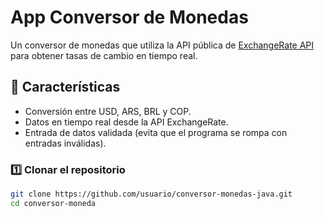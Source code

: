# App Conversor de Monedas

Un conversor de monedas que utiliza la API pública de [ExchangeRate API](https://www.exchangerate-api.com/) para obtener tasas de cambio en tiempo real.  

## 🚀 Características
- Conversión entre USD, ARS, BRL y COP.
- Datos en tiempo real desde la API ExchangeRate.
- Entrada de datos validada (evita que el programa se rompa con entradas inválidas).


### 1️⃣ Clonar el repositorio
```bash
git clone https://github.com/usuario/conversor-monedas-java.git
cd conversor-moneda
